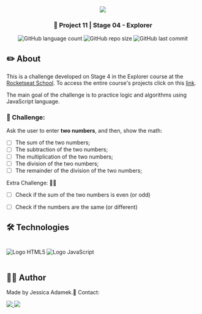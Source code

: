 <div align="center">
   <img src="https://www.rocketseat.com.br/assets/logos/explorer.svg" />
</div>
<h3 align="center">🚀 Project 11 | Stage 04 - Explorer</h3>

<div align="center">
  <img alt="GitHub language count" src="https://img.shields.io/github/languages/count/jeadamek/logic-and-algorithms-js-challenge-01">

  <img alt="GitHub repo size" src="https://img.shields.io/github/repo-size/jeadamek/logic-and-algorithms-js-challenge-01">
  
  <img alt="GitHub last commit" src="https://img.shields.io/github/last-commit/jeadamek/logic-and-algorithms-js-challenge-01">
</div>  

## ✏️ About

This is a challenge developed on Stage 4 in the Explorer course at the [Rocketseat School](https://www.rocketseat.com.br/). To access the entire course's projects click on this [link](https://github.com/jeadamek/explorer-rocketseat). 

The main goal of the challenge is to practice logic and algorithms using JavaScript language.

### 🎯 Challenge:
Ask the user to enter **two numbers**, and then, show the math:
- [ ] The sum of the two numbers;
- [ ] The subtraction of the two numbers;
- [ ] The multiplication of the two numbers;
- [ ] The division of the two numbers;
- [ ] The remainder of the division of the two numbers;

Extra Challenge: 👀🚀
- [ ] Check if the sum of the two numbers is even (or odd)
- [ ] Check if the numbers are the same (or different)


## 🛠️ Technologies

<div style="display: inline_block"><br/>

  <img alt="Logo HTML5" src="https://img.shields.io/badge/HTML5-E34F26?style=for-the-badge&logo=html5&logoColor=white">
  <img alt="Logo JavaScript" src="https://img.shields.io/badge/JavaScript-F7DF1E?style=for-the-badge&logo=javascript&logoColor=black">
</div>
</br>

## 👩‍💻 Author

Made by Jessica Adamek.🖖 Contact: 
<div>
  <a href="https://www.linkedin.com/in/jessica-adamek/" target="_blank">
    <img src="https://img.shields.io/badge/LinkedIn-0077B5?style=for-the-badge&logo=linkedin&logoColor=white">
  </a>
  <a href="mailto:jessica.g.adamek@gmail.com" target="_blank">
    <img src="https://img.shields.io/badge/Gmail-D14836?style=for-the-badge&logo=gmail&logoColor=white">
  </a>
</div>


